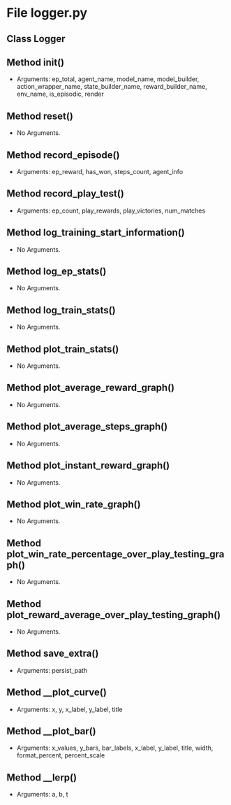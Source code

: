 # File logger.py

## Class Logger

## Method __init__()

- Arguments: ep_total, agent_name, model_name, model_builder, action_wrapper_name,
  state_builder_name, reward_builder_name, env_name, is_episodic, render

## Method reset()

- No Arguments.

## Method record_episode()

- Arguments: ep_reward, has_won, steps_count, agent_info

## Method record_play_test()

- Arguments: ep_count, play_rewards, play_victories, num_matches

## Method log_training_start_information()

- No Arguments.

## Method log_ep_stats()

- No Arguments.

## Method log_train_stats()

- No Arguments.

## Method plot_train_stats()

- No Arguments.

## Method plot_average_reward_graph()

- No Arguments.

## Method plot_average_steps_graph()

- No Arguments.

## Method plot_instant_reward_graph()

- No Arguments.

## Method plot_win_rate_graph()

- No Arguments.

## Method plot_win_rate_percentage_over_play_testing_graph()

- No Arguments.

## Method plot_reward_average_over_play_testing_graph()

- No Arguments.

## Method save_extra()

- Arguments: persist_path

## Method __plot_curve()

- Arguments: x, y, x_label, y_label, title

## Method __plot_bar()

- Arguments: x_values, y_bars, bar_labels, x_label, y_label, title, width, format_percent,
  percent_scale

## Method __lerp()

- Arguments: a, b, t
